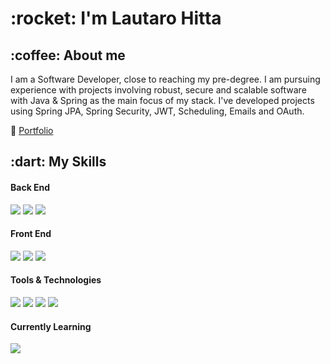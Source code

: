 <h1 align="left"><b> :rocket:	 I'm Lautaro Hitta 	</b></h1>

<h2>  :coffee: About me </h2>

I am a Software Developer, close to reaching my pre-degree. I am pursuing experience with projects involving robust, secure and scalable software with Java & Spring as the main focus of my stack. I've developed projects using Spring JPA, Spring Security, JWT, Scheduling, Emails and OAuth.

🔗 [Portfolio](https://lautarohitta.xyz/)

<!--  -->

<h2 align="left">	:dart: My Skills </h2>

<div align="left">

  <h4> Back End </h4>
  <span> 
    <img src="https://img.shields.io/badge/Java-ED8B00?style=for-the-badge&logo=java&logoColor=white">
    <img src="https://img.shields.io/badge/spring-%236DB33F.svg?style=for-the-badge&logo=spring&logoColor=white">
    <img src="https://img.shields.io/badge/JWT-black?style=for-the-badge&logo=JSON%20web%20tokens">
  </span>
  
  <br>

  
  <h4> Front End </h4>
  <span> 
    <img src="https://img.shields.io/badge/react-%2320232a.svg?style=for-the-badge&logo=react&logoColor=%2361DAFB">
    <img src="https://img.shields.io/badge/javascript-%23323330.svg?style=for-the-badge&logo=javascript&logoColor=%23F7DF1E">
    <img src="https://img.shields.io/badge/tailwindcss-%2338B2AC.svg?style=for-the-badge&logo=tailwind-css&logoColor=white">
  </span>
  
  <br>


  <h4> Tools & Technologies </h4>
  <span>
    <img src="https://img.shields.io/badge/Git-F05032?style=for-the-badge&logo=git&logoColor=white">
    <img src="https://img.shields.io/badge/postgres-%23316192.svg?style=for-the-badge&logo=postgresql&logoColor=white">
    <img src="https://img.shields.io/badge/docker-%230db7ed.svg?style=for-the-badge&logo=docker&logoColor=white">
    <img src="https://img.shields.io/badge/Postman-FF6C37?style=for-the-badge&logo=postman&logoColor=white">
  </span>

  <br>

<h4> Currently Learning </h4>
  <span>
        <img src="https://img.shields.io/badge/Rabbitmq-FF6600?style=for-the-badge&logo=rabbitmq&logoColor=white">
  </span>

</div>


